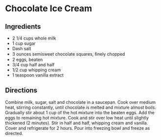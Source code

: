 # Chocolate Ice Cream

## Ingredients
 * 2 1/4 cups whole milk
 * 1 cup sugar
 * Dash salt
 * 3 ounces semisweet chocolate squares, ﬁnely chopped
 * 2 eggs, beaten
 * 3/4 cup half and half
 * 1/2 cup whipping cream
 * 1 teaspoon vanilla extract

## Directions
Combine milk, sugar, salt and chocolate in a saucepan. Cook over
medium heat, stirring constantly, until chocolate is melted and mixture
almost boils. Gradually stir about 1 cup of the hot mixture into the
beaten eggs. Add the eggs to remaining hot mixture. Cook and stir over
low heat until slightly thickened (2 minutes). Stir in half and half,
whipping cream and vanilla. Cover and refrigerate for 2 hours.
Pour into freezing bowl and freeze as directed.
